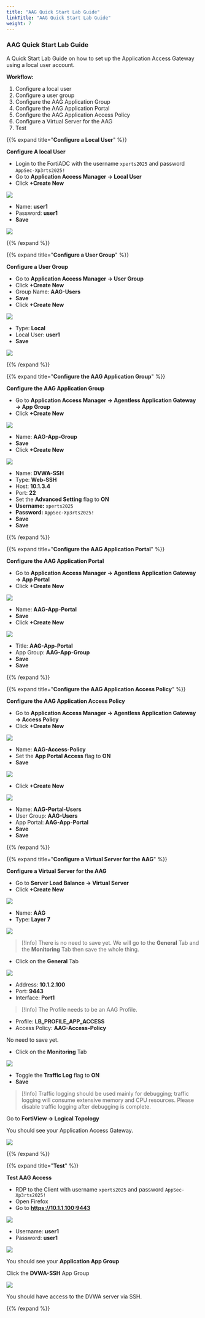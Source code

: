 ```yaml
---
title: "AAG Quick Start Lab Guide"
linkTitle: "AAG Quick Start Lab Guide"
weight: 7 
---
```


### AAG Quick Start Lab Guide
A Quick Start Lab Guide on how to set up the Application Access Gateway using a local user account.

**Workflow:**

1. Configure a local user
2. Configure a user group
3. Configure the AAG Application Group
4. Configure the AAG Application Portal
5. Configure the AAG Application Access Policy
6. Configure a Virtual Server for the AAG
7. Test

{{% expand title="**Configure a Local User**" %}}

**Configure A local User**

- Login to the FortiADC with the username ```xperts2025``` and password ```AppSec-Xp3rts2025!```
- Go to **Application Access Manager → Local User**
- Click **+Create New**

<img src=aag-qlg-local-user.png>

- Name: **user1**
- Password: **user1**
- **Save**

<img src=aag-qlg-user-form.png>

{{% /expand %}}

{{% expand title="**Configure a User Group**" %}}

**Configure a User Group**
- Go to **Application Access Manager → User Group**
- Click **+Create New**
- Group Name: **AAG-Users** 
- **Save**
- Click **+Create New**

<img src=aag-qlg-user-form1.png>

- Type: **Local**
- Local User: **user1**
- **Save**

<img src=aag-qlg-user-form2.png>

{{% /expand %}}

{{% expand title="**Configure the AAG Application Group**" %}}

**Configure the AAG Application Group**
- Go to **Application Access Manager → Agentless Application Gateway → App Group**
- Click **+Create New**

<img src=aag-qlg-aag.png>

- Name: **AAG-App-Group**
- **Save**
- Click **+Create New**

<img src=aag-qlg-app-access-adv.png>

- Name: **DVWA-SSH**
- Type: **Web-SSH**
- Host: **10.1.3.4**
- Port: **22**
- Set the **Advanced Setting** flag to **ON**
- **Username:** ```xperts2025```
- **Password:** ```AppSec-Xp3rts2025!```
- **Save**
- **Save**

{{% /expand %}}

{{% expand title="**Configure the AAG Application Portal**" %}}

**Configure the AAG Application Portal**
- Go to **Application Access Manager → Agentless Application Gateway → App Portal**
- Click **+Create New**

<img src=aag-qlg-app-portal.png>

- Name: **AAG-App-Portal**
- **Save**
- Click **+Create New**

<img src=aag-qlg-aag-app-portal1.png>

- Title: **AAG-App-Portal**
- App Group: **AAG-App-Group**
- **Save**
- **Save**

{{% /expand %}}

{{% expand title="**Configure the AAG Application Access Policy**" %}}

**Configure the AAG Application Access Policy**
- Go to **Application Access Manager → Agentless Application Gateway → Access Policy**
- Click **+Create New**

<img src=aag-qlg-access-policy.png>

- Name: **AAG-Access-Policy**
- Set the **App Portal Access** flag to **ON**
- **Save**

<img src=aag-qlg-access-policy1.png>

- Click **+Create New**

<img src=aag-qlg-portal-users.png>

- Name: **AAG-Portal-Users**
- User Group: **AAG-Users**
- App Portal: **AAG-App-Portal**
- **Save**
- **Save**

{{% /expand %}}

{{% expand title="**Configure a Virtual Server for the AAG**" %}}

**Configure a Virtual Server for the AAG**
- Go to **Server Load Balance → Virtual Server**
- Click **+Create New**

<img src=aag-qlg-vs.png>

- Name: **AAG**
- Type: **Layer 7**

<img src=aag-qlg-vs1.png>

> [!Info]
> There is no need to save yet.  We will go to the **General** Tab and the **Monitoring** Tab then save the whole thing.

- Click on the **General** Tab

<img src=aag-qlg-vs-gen.png>

- Address: **10.1.2.100**
- Port: **9443**
- Interface: **Port1**

> [!Info]
> The Profile needs to be an AAG Profile.

- Profile: **LB_PROFILE_APP_ACCESS**
- Access Policy: **AAG-Access-Policy**

No need to save yet.

- Click on the **Monitoring** Tab

<img src=aag-qlg-vs-monitoring.png>

- Toggle the **Traffic Log** flag to **ON**
- **Save**

> [!Info]
> Traffic logging should be used mainly for debugging; traffic logging will consume extensive memory and CPU resources. Please disable traffic logging after debugging is complete.

Go to **FortiView → Logical Topology**

You should see your Application Access Gateway.

<img src=aag-qlg-fortiview.png>

{{% /expand %}}

{{% expand title="**Test**" %}}

**Test AAG Access**
- RDP to the Client with username ```xperts2025``` and password ```AppSec-Xp3rts2025!```
- Open Firefox
- Go to **https://10.1.1.100:9443**

<img src=aag-qlg-app-portal-access.png>

- Username: **user1**
- Password: **user1**

<img src=aag-qlg-user1.png>

You should see your **Application App Group**

Click the **DVWA-SSH** App Group

<img src=aag-qlg-dvwa-ssh.png>

You should have access to the DVWA server via SSH.

{{% /expand %}}


